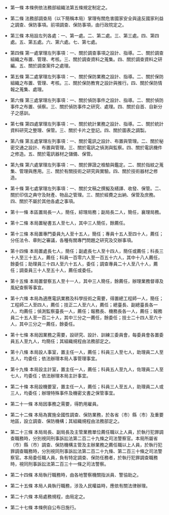 * 第一條 本條例依法務部組織法第五條規定制定之。

* 第二條 法務部調查局（以下簡稱本局）掌理有關危害國家安全與違反國家利益之調查、保防事項。前項調查、保防事項，由行政院定之。

* 第三條 本局設左列各處：一、第一處。二、第二處。三、第三處。四、第四處。五、第五處。六、第六處。七、第七處。

* 第四條 第一處掌理左列事項：一、關於調查事項之設計、指導。二、關於調查組織之布置、管理、考核。三、關於調查資料之蒐集。四、關於調查資料之研編。五、關於調查案件之處理。

* 第五條 第二處掌理左列事項：一、關於保防業務之設計、指導。二、關於保防組織之布置、管理、考核。三、關於保防教育之設計與推行。四、關於保防情報之蒐集、處理。

* 第六條 第三處掌理左列事項：一、關於偵防事件之設計、指導。二、關於偵防事件之布置、偵察。三、關於偵防事件之研究、處理。四、關於自首、自新分子之感訓。

* 第七條 第四處掌理左列事項：一、關於統計業務之設計、指導。二、關於統計資料研究之整理、保管。三、關於卡片之登記。四、關於圖表之調製。

* 第八條 第五處掌理左列事項：一、關於電訊之設計、布置與管理。二、關於秘密交通之設計、布置與管理。三、關於電訊之偵測與監察。四、關於電訊機件之修造。五、關於電訊器材之儲備、保管。

* 第九條 第六處掌理左列事項：一、關於罪證之檢驗與鑑定。二、關於指紋之蒐集、管理與應用。三、關於有關技術之研究與實驗。四、關於技術器材之修造。

* 第十條 第七處掌理左列事項：一、關於文稿之撰擬及繕譯、收發、保管。二、關於印信之典守及財產、物品之管理。三、關於經費之出納、保管及庶務。四、關於不屬於其他各處之事項。

* 第十一條 本區置局長一人，簡任，綜理局務；副局長二人，簡任，襄理局務。

* 第十二條 本局置秘書五人至七人，其中三人簡任，餘薦任。

* 第十三條 本局置專門委員九人至十五人，簡任；專員十五人至四十人，薦任；分任法令、章則之審議，各種有關專門問題之研究及交辦事項。

* 第十四條 本局置處長七人，簡任；副處長七人至十四人，簡任或薦任；科長三十人至三十五人，薦任；科員一百零六人至一百五十六人，其中十八人薦任，餘委任；助理員三十四人至六十五人，委任；調查專員二十人至八十人，薦任；調查員三十人至五十人，薦任或委任。

* 第十五條 本局置督察五人至十一人，其中三人簡任，餘薦任，辦理業務督導及風紀查察等事宜。

* 第十六條 本局為適應電訊業務及科學技術之需要，得置總工程師一人，簡任；工程師二人至四人，薦任；技正二人至六人，薦任；總臺長、副總臺長各一人，均薦任；偵測監察臺長一人，薦任；報務長、機務長各一人，薦任；報務員二十五人至一百二十人，其中三分之一薦任，餘委任；技士二十四人至六十人，其中三分之一薦任，餘委任。

* 第十七條 本局因業務之需要，設研究、設計、訓練三委員會，每委員會各置委員五人至九人，均簡任；其組織規程由法務部定之。

* 第十八條 本局設人事室，置主任一人，薦任；科員三人至七人，助理員二人至五人，均委任；依法辦理本局人事管理事宜。

* 第十九條 本局設主計室，置主任一人，薦任；科員五人至九人，佐理員二人至七人，均委任；依法辦理本局主計事宜。

* 第二十條 本局設機要室，置主任一人，薦任；科員三人至五人，助理員二人或三人，均委任；辦理特殊事件及機密文書之保管事宜。

* 第二十一條 本局因事務之需要，得酌用雇員。

* 第二十二條 本局為實施全國性調查、保防業務，於各省（市）縣（市）及重要地區，設立調查、保防機構；其組織規程由法務部定之。

* 第二十三條 本局局長、副局長及主管業務單位薦任職以上人員，於執行犯罪調查職務時，分別視同刑事訴訟法第二百二十九條之司法警察官。本局所屬省（市）縣（市）調查、保防機構主管及主辦業務之薦任職以上人員，於執行犯罪調查職務時，分別視同刑事訴訟法第二百二十九條、第二百三十條之司法警察官。本局委任職人員，負有特定調查、保防任務者，於執行犯罪調查職務時，視同刑事訴訟法第二百三十一條之司法警察。

* 第二十四條 本局執行職務時，由各地警察機關指派員、警協助之。

* 第二十五條 本局人員執行職務，涉及人民權益時，應依有關法律辦理。

* 第二十六條 本局處務規程，由局定之。

* 第二十七條 本條例自公布日施行。

